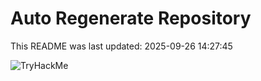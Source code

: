 # Auto Regenerate Repository

This README was last updated: 2025-09-26 14:27:45

 ![TryHackMe](https://tryhackme.com/badge/533634)